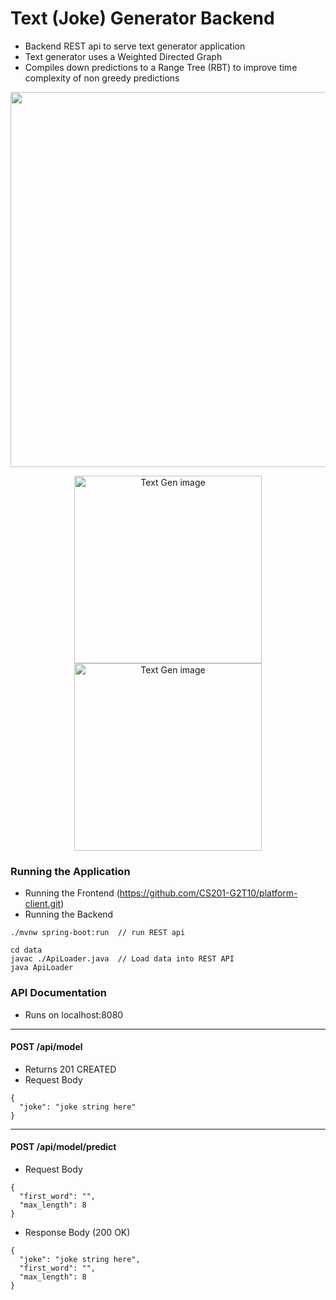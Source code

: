 # Text (Joke) Generator Backend
* Backend REST api to serve text generator application
* Text generator uses a Weighted Directed Graph
* Compiles down predictions to a Range Tree (RBT) to improve time complexity of non greedy predictions

<p align="center">
  <img src="https://imgur.com/fOw9VDh.png" width="600" title="">
</p>
<p align="center">
  <img src="https://imgur.com/b0dxWG5.png" width="300" title="Text Gen image">
  <img src="https://imgur.com/gjx3nRe.png" width="300" title="Text Gen image">
</p>

### Running the Application
* Running the Frontend (https://github.com/CS201-G2T10/platform-client.git)
* Running the Backend
```
./mvnw spring-boot:run  // run REST api

cd data
javac ./ApiLoader.java  // Load data into REST API
java ApiLoader
```

### API Documentation 
* Runs on localhost:8080
---
#### POST /api/model
* Returns 201 CREATED
* Request Body
```
{
  "joke": "joke string here"
}
```
---
#### POST /api/model/predict
* Request Body
```
{
  "first_word": "",
  "max_length": 8
}
```
* Response Body (200 OK)
```
{
  "joke": "joke string here",
  "first_word": "",
  "max_length": 8
}
```